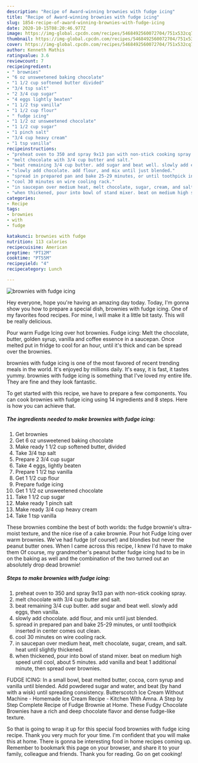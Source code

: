 ```yaml
---
description: "Recipe of Award-winning brownies with fudge icing"
title: "Recipe of Award-winning brownies with fudge icing"
slug: 1854-recipe-of-award-winning-brownies-with-fudge-icing
date: 2020-10-15T08:20:46.977Z
image: https://img-global.cpcdn.com/recipes/5468492560072704/751x532cq70/brownies-with-fudge-icing-recipe-main-photo.jpg
thumbnail: https://img-global.cpcdn.com/recipes/5468492560072704/751x532cq70/brownies-with-fudge-icing-recipe-main-photo.jpg
cover: https://img-global.cpcdn.com/recipes/5468492560072704/751x532cq70/brownies-with-fudge-icing-recipe-main-photo.jpg
author: Kenneth Mathis
ratingvalue: 3.6
reviewcount: 7
recipeingredient:
- " brownies"
- "6 oz unsweetened baking chocolate"
- "1 1/2 cup softened butter divided"
- "3/4 tsp salt"
- "2 3/4 cup sugar"
- "4 eggs lightly beaten"
- "1 1/2 tsp vanilla"
- "1 1/2 cup flour"
- " fudge icing"
- "1 1/2 oz unsweetened chocolate"
- "1 1/2 cup sugar"
- "1 pinch salt"
- "3/4 cup heavy cream"
- "1 tsp vanilla"
recipeinstructions:
- "preheat oven to 350 and spray 9x13 pan with non-stick cooking spray."
- "melt chocolate with 3/4 cup butter and salt."
- "beat remaining 3/4 cup butter. add sugar and beat well. slowly add eggs, then vanilla."
- "slowly add chocolate. add flour, and mix until just blended."
- "spread in prepared pan and bake 25-29 minutes, or until toothpick inserted in center comes out clean."
- "cool 30 minutes on wire cooling rack."
- "in saucepan over medium heat, melt chocolate, sugar, cream, and salt. heat until slightly thickened."
- "when thickened, pour into bowl of stand mixer. beat on medium high speed until cool, about 5 minutes. add vanilla and beat 1 additional minute, then spread over brownies."
categories:
- Recipe
tags:
- brownies
- with
- fudge

katakunci: brownies with fudge 
nutrition: 113 calories
recipecuisine: American
preptime: "PT12M"
cooktime: "PT55M"
recipeyield: "4"
recipecategory: Lunch

---
```



![brownies with fudge icing](https://img-global.cpcdn.com/recipes/5468492560072704/751x532cq70/brownies-with-fudge-icing-recipe-main-photo.jpg)

Hey everyone, hope you're having an amazing day today. Today, I'm gonna show you how to prepare a special dish, brownies with fudge icing. One of my favorites food recipes. For mine, I will make it a little bit tasty. This will be really delicious.

Pour warm Fudge Icing over hot brownies. Fudge icing: Melt the chocolate, butter, golden syrup, vanilla and coffee essence in a saucepan. Once melted put in fridge to cool for an hour, until it&#39;s thick and can be spread over the brownies.

brownies with fudge icing is one of the most favored of recent trending meals in the world. It's enjoyed by millions daily. It's easy, it is fast, it tastes yummy. brownies with fudge icing is something that I've loved my entire life. They are fine and they look fantastic.


To get started with this recipe, we have to prepare a few components. You can cook brownies with fudge icing using 14 ingredients and 8 steps. Here is how you can achieve that.

<!--inarticleads1-->

##### The ingredients needed to make brownies with fudge icing:

1. Get  brownies
1. Get 6 oz unsweetened baking chocolate
1. Make ready 1 1/2 cup softened butter, divided
1. Take 3/4 tsp salt
1. Prepare 2 3/4 cup sugar
1. Take 4 eggs, lightly beaten
1. Prepare 1 1/2 tsp vanilla
1. Get 1 1/2 cup flour
1. Prepare  fudge icing
1. Get 1 1/2 oz unsweetened chocolate
1. Take 1 1/2 cup sugar
1. Make ready 1 pinch salt
1. Make ready 3/4 cup heavy cream
1. Take 1 tsp vanilla


These brownies combine the best of both worlds: the fudge brownie&#39;s ultra-moist texture, and the nice rise of a cake brownie. Pour hot Fudge Icing over warm brownies. We&#39;ve had fudge (of course!) and blondies but never the peanut butter ones. When I came across this recipe, I knew I&#39;d have to make them Of course, my grandmother&#39;s peanut butter fudge icing had to be in on the baking as well and the combination of the two turned out an absolutely drop dead brownie! 

<!--inarticleads2-->

##### Steps to make brownies with fudge icing:

1. preheat oven to 350 and spray 9x13 pan with non-stick cooking spray.
1. melt chocolate with 3/4 cup butter and salt.
1. beat remaining 3/4 cup butter. add sugar and beat well. slowly add eggs, then vanilla.
1. slowly add chocolate. add flour, and mix until just blended.
1. spread in prepared pan and bake 25-29 minutes, or until toothpick inserted in center comes out clean.
1. cool 30 minutes on wire cooling rack.
1. in saucepan over medium heat, melt chocolate, sugar, cream, and salt. heat until slightly thickened.
1. when thickened, pour into bowl of stand mixer. beat on medium high speed until cool, about 5 minutes. add vanilla and beat 1 additional minute, then spread over brownies.


FUDGE ICING: In a small bowl, beat melted butter, cocoa, corn syrup and vanilla until blended. Add powdered sugar and water, and beat (by hand with a wisk) until spreading consistency. Butterscotch Ice Cream Without Machine - Homemade Ice Cream Recipe - Kitchen With Amna. A Step by Step Complete Recipe of Fudge Brownie at Home. These Fudgy Chocolate Brownies have a rich and deep chocolate flavor and dense fudge-like texture. 

So that is going to wrap it up for this special food brownies with fudge icing recipe. Thank you very much for your time. I'm confident that you will make this at home. There is gonna be interesting food in home recipes coming up. Remember to bookmark this page on your browser, and share it to your family, colleague and friends. Thank you for reading. Go on get cooking!
